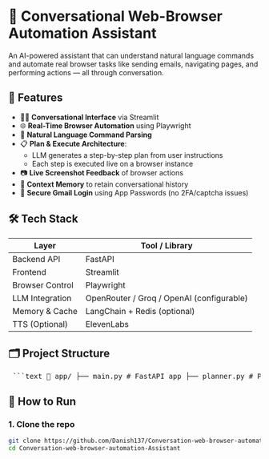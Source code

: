 # 🧠 Conversational Web-Browser Automation Assistant

An AI-powered assistant that can understand natural language commands and automate real browser tasks like sending emails, navigating pages, and performing actions — all through conversation.

## 🚀 Features

- 🧑‍💻 **Conversational Interface** via Streamlit
- 🌐 **Real-Time Browser Automation** using Playwright
- 🤖 **Natural Language Command Parsing**
- 📋 **Plan & Execute Architecture**:
  - LLM generates a step-by-step plan from user instructions
  - Each step is executed live on a browser instance
- 📷 **Live Screenshot Feedback** of browser actions
- 🧠 **Context Memory** to retain conversational history
- 🔐 **Secure Gmail Login** using App Passwords (no 2FA/captcha issues)

## 🛠 Tech Stack

| Layer            | Tool / Library           |
|------------------|--------------------------|
| Backend API      | FastAPI                  |
| Frontend         | Streamlit                |
| Browser Control  | Playwright               |
| LLM Integration  | OpenRouter / Groq / OpenAI (configurable) |
| Memory & Cache   | LangChain + Redis (optional) |
| TTS (Optional)   | ElevenLabs               |

## 🗂️ Project Structure

<pre> ```text 📁 app/ ├── main.py # FastAPI app ├── planner.py # Plan generation from LLM ├── executor.py # Executes each step in browser ├── utils.py # Helper functions ├── schemas.py # Pydantic models 📁 ui/ └── streamlit_app.py # Chat interface .env # Environment secrets requirements.txt ``` </pre>


## 🧪 How to Run

### 1. Clone the repo

```bash
git clone https://github.com/Danish137/Conversation-web-browser-automation-Assistant.git
cd Conversation-web-browser-automation-Assistant


